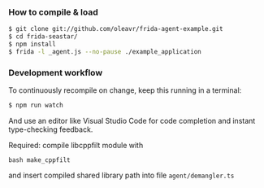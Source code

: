 ### How to compile & load

```sh
$ git clone git://github.com/oleavr/frida-agent-example.git
$ cd frida-seastar/
$ npm install
$ frida -l _agent.js --no-pause ./example_application
```

### Development workflow

To continuously recompile on change, keep this running in a terminal:

```sh
$ npm run watch
```

And use an editor like Visual Studio Code for code completion and instant
type-checking feedback.

Required: compile libcppfilt module with
```
bash make_cppfilt
```
and insert compiled shared library path into file `agent/demangler.ts`
